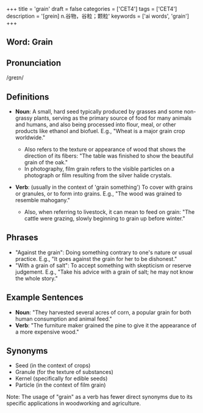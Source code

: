 +++
title = 'grain'
draft = false
categories = ['CET4']
tags = ['CET4']
description = '[grein] n.谷物，谷粒；颗粒'
keywords = ['ai words', 'grain']
+++

## Word: Grain

## Pronunciation
/ɡreɪn/

## Definitions
- **Noun**: A small, hard seed typically produced by grasses and some non-grassy plants, serving as the primary source of food for many animals and humans, and also being processed into flour, meal, or other products like ethanol and biofuel. E.g., "Wheat is a major grain crop worldwide."
  - Also refers to the texture or appearance of wood that shows the direction of its fibers: "The table was finished to show the beautiful grain of the oak."
  - In photography, film grain refers to the visible particles on a photograph or film resulting from the silver halide crystals.
  
- **Verb**: (usually in the context of 'grain something') To cover with grains or granules, or to form into grains. E.g., "The wood was grained to resemble mahogany."
  - Also, when referring to livestock, it can mean to feed on grain: "The cattle were grazing, slowly beginning to grain up before winter."

## Phrases
- "Against the grain": Doing something contrary to one's nature or usual practice. E.g., "It goes against the grain for her to be dishonest."
- "With a grain of salt": To accept something with skepticism or reserve judgement. E.g., "Take his advice with a grain of salt; he may not know the whole story."

## Example Sentences
- **Noun**: "They harvested several acres of corn, a popular grain for both human consumption and animal feed."
- **Verb**: "The furniture maker grained the pine to give it the appearance of a more expensive wood."

## Synonyms
- Seed (in the context of crops)
- Granule (for the texture of substances)
- Kernel (specifically for edible seeds)
- Particle (in the context of film grain) 

Note: The usage of "grain" as a verb has fewer direct synonyms due to its specific applications in woodworking and agriculture.
